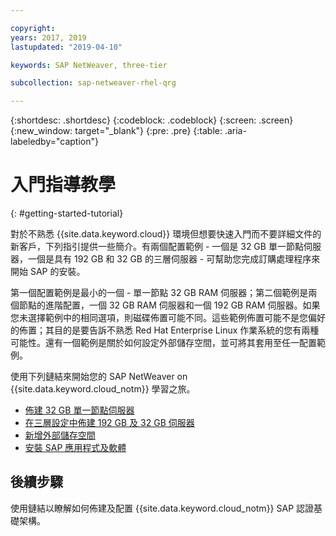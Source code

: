 ```yaml
---

copyright:
years: 2017, 2019
lastupdated: "2019-04-10"

keywords: SAP NetWeaver, three-tier

subcollection: sap-netweaver-rhel-qrg

---
```


{:shortdesc: .shortdesc}
{:codeblock: .codeblock}
{:screen: .screen}
{:new_window: target="_blank"}
{:pre: .pre}
{:table: .aria-labeledby="caption"}

# 入門指導教學
{: #getting-started-tutorial}

對於不熟悉 {{site.data.keyword.cloud}} 環境但想要快速入門而不要詳細文件的新客戶，下列指引提供一些簡介。有兩個配置範例 - 一個是 32 GB 單一節點伺服器，一個是具有 192 GB 和 32 GB 的三層伺服器 - 可幫助您完成訂購處理程序來開始 SAP 的安裝。

第一個配置範例是最小的一個 - 單一節點 32 GB RAM 伺服器；第二個範例是兩個節點的進階配置，一個 32 GB RAM 伺服器和一個 192 GB RAM 伺服器。如果您未選擇範例中的相同選項，則磁碟佈置可能不同。這些範例佈置可能不是您偏好的佈置；其目的是要告訴不熟悉 Red Hat Enterprise Linux 作業系統的您有兩種可能性。還有一個範例是關於如何設定外部儲存空間，並可將其套用至任一配置範例。

使用下列鏈結來開始您的 SAP NetWeaver on {{site.data.keyword.cloud_notm}} 學習之旅。

  * [佈建 32 GB 單一節點伺服器](/docs/infrastructure/sap-netweaver-rhel-qrg?topic=sap-netweaver-rhel-qrg-provisioning-a-32-gb-single-node-server#install_32GB)
  * [在三層設定中佈建 192 GB 及 32 GB 伺服器](/docs/infrastructure/sap-netweaver-rhel-qrg?topic=sap-netweaver-rhel-qrg-install-256GB#install-256GB)
  * [新增外部儲存空間](/docs/infrastructure/sap-netweaver-rhel-qrg?topic=sap-netweaver-rhel-qrg-storage#storage)
  * [安裝 SAP 應用程式及軟體](/docs/infrastructure/sap-netweaver-rhel-qrg?topic=sap-netweaver-rhel-qrg-install_landscape#install_landscape)

## 後續步驟

使用鏈結以瞭解如何佈建及配置 {{site.data.keyword.cloud_notm}} SAP 認證基礎架構。
